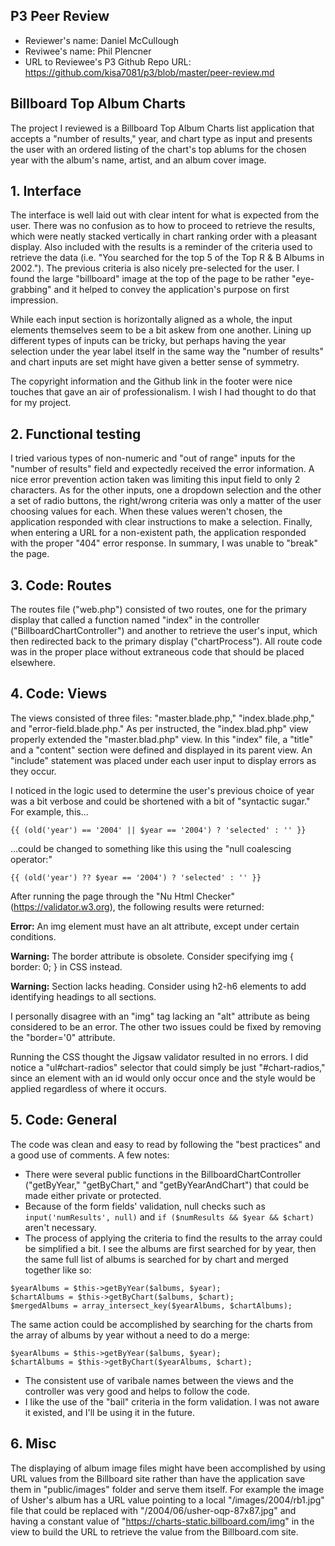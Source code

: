 ## P3 Peer Review

+ Reviewer's name: Daniel McCullough
+ Reviwee's name: Phil Plencner
+ URL to Reviewee's P3 Github Repo URL: https://github.com/kisa7081/p3/blob/master/peer-review.md

## Billboard Top Album Charts

The project I reviewed is a Billboard Top Album Charts list application that accepts a "number of results," year, and chart type as input and presents the user with an ordered listing of the chart's top ablums for the chosen year with the album's name, artist, and an album cover image.

## 1. Interface
The interface is well laid out with clear intent for what is expected from the user.  There was no confusion as to how to proceed to retrieve the results, which were neatly stacked vertically in chart ranking order with a pleasant display.  Also included with the results is a reminder of the criteria used to retrieve the data (i.e. "You searched for the top 5 of the Top R & B Albums in 2002.").  The previous criteria is also nicely pre-selected for the user.  I found the large "billboard" image at the top of the page to be rather "eye-grabbing" and it helped to convey the application's purpose on first impression.  

While each input section is horizontally aligned as a whole, the input elements themselves seem to be a bit askew from one another. Lining up different types of inputs can be tricky, but perhaps having the year selection under the year label itself in the same way the "number of results" and chart inputs are set might have given a better sense of symmetry.  

The copyright information and the Github link in the footer were nice touches that gave an air of professionalism. I wish I had thought to do that for my project.

## 2. Functional testing
I tried various types of non-numeric and "out of range" inputs for the "number of results" field and expectedly received the error information.  A nice error prevention action taken was limiting this input field to only 2 characters.  As for the other inputs, one a dropdown selection and the other a set of radio buttons, the right/wrong criteria was only a matter of the user choosing values for each.  When these values weren't chosen, the application responded with clear instructions to make a selection.  Finally, when entering a URL for a non-existent path, the application responded with the proper "404" error response.  In summary, I was unable to "break" the page.

## 3. Code: Routes
The routes file ("web.php") consisted of two routes, one for the primary display that called a function named "index" in the controller ("BillboardChartController") and another to retrieve the user's input, which then redirected back to the primary display ("chartProcess").  All route code was in the proper place without extraneous code that should be placed elsewhere.

## 4. Code: Views
The views consisted of three files: "master.blade.php," "index.blade.php," and "error-field.blade.php."  As per instructed, the "index.blad.php" view properly extended the "master.blad.php" view.  In this "index" file, a "title" and a "content" section were defined and displayed in its parent view.  An "include" statement was placed under each user input to display errors as they occur.

I noticed in the logic used to determine the user's previous choice of year was a bit verbose and could be shortened with a bit of "syntactic sugar."  For example, this...

`
{{ (old('year') == '2004' || $year == '2004') ? 'selected' : '' }}
`

...could be changed to something like this using the "null coalescing operator:"

`
{{ (old('year') ?? $year == '2004') ? 'selected' : '' }}
`

After running the page through the "Nu Html Checker" (https://validator.w3.org), the following results were returned:


**Error:** An img element must have an alt attribute, except under certain conditions. 

**Warning:** The border attribute is obsolete. Consider specifying img { border: 0; } in CSS instead.

**Warning:** Section lacks heading. Consider using h2-h6 elements to add identifying headings to all sections.

I personally disagree with an "img" tag lacking an "alt" attribute as being considered to be an error.  The other two issues could be fixed by removing the "border='0" attribute.

Running the CSS thought the Jigsaw validator resulted in no errors.  I did notice a "ul#chart-radios" selector that could simply be just "#chart-radios," since an element with an id would only occur once and the style would be applied regardless of where it occurs.


## 5. Code: General
The code was clean and easy to read by following the "best practices" and a good use of comments.  A few notes:

+ There were several public functions in the BillboardChartController ("getByYear," "getByChart," and "getByYearAndChart") that could be made either private or protected.
+ Because of the form fields' validation, null checks such as ``input('numResults', null)`` and ``if ($numResults && $year && $chart)`` aren't necessary.
+ The process of applying the criteria to find the results to the array could be simplified a bit.  I see the albums are first searched for by year, then the same full list of albums is searched for by chart and merged together like so:

```
$yearAlbums = $this->getByYear($albums, $year);
$chartAlbums = $this->getByChart($albums, $chart);
$mergedAlbums = array_intersect_key($yearAlbums, $chartAlbums);
```
The same action could be accomplished by searching for the charts from the array of albums by year without a need to do a merge:
```
$yearAlbums = $this->getByYear($albums, $year);
$chartAlbums = $this->getByChart($yearAlbums, $chart);
```
+ The consistent use of varibale names between the views and the controller was very good and helps to follow the code.
+ I like the use of the "bail" criteria in the form validation.  I was not aware it existed, and I'll be using it in the future.

## 6. Misc
The displaying of album image files might have been accomplished by using URL values from the Billboard site rather than have the application save them in "public/images" folder and serve them itself.  For example the image of Usher's album has a URL value pointing to a local "/images/2004/rb1.jpg" file that could be replaced with "/2004/06/usher-oqp-87x87.jpg" and having a constant value of "https://charts-static.billboard.com/img" in the view to build the URL to retrieve the value from the Billboard.com site.
